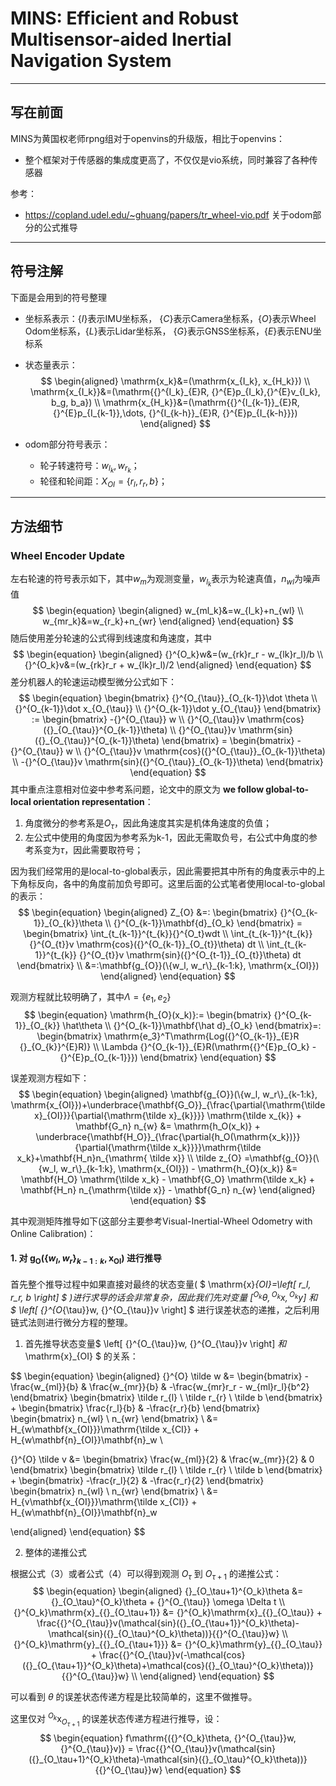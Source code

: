 # MINS: Efficient and Robust Multisensor-aided Inertial Navigation System

---

## 写在前面

MINS为黄国权老师rpng组对于openvins的升级版，相比于openvins：

- 整个框架对于传感器的集成度更高了，不仅仅是vio系统，同时兼容了各种传感器



参考：

- https://copland.udel.edu/~ghuang/papers/tr_wheel-vio.pdf 关于odom部分的公式推导

---

## 符号注解

下面是会用到的符号整理

- 坐标系表示：{$I$}表示IMU坐标系， {$C$}表示Camera坐标系，{$O$}表示Wheel Odom坐标系，{$L$}表示Lidar坐标系， {$G$}表示GNSS坐标系，{$E$}表示ENU坐标系

- 状态量表示：
  $$
  \begin{aligned}
  \mathrm{x_k}&=(\mathrm{x_{I_k}, x_{H_k}}) \\
  \mathrm{x_{I_k}}&=(\mathrm{{}^{I_k}_{E}R, {}^{E}p_{I_k},{}^{E}v_{I_k}, b_g, b_a}) \\
  \mathrm{x_{H_k}}&=(\mathrm{{}^{I_{k-1}}_{E}R, {}^{E}p_{I_{k-1}},\dots, {}^{I_{k-h}}_{E}R, {}^{E}p_{I_{k-h}}})
  \end{aligned}
  $$

- odom部分符号表示：

  - 轮子转速符号：$w_{l_k}, w_{r_k}$；
  - 轮径和轮间距：$X_{OI} = \{r_{l}, r_{r}, b\}$；



---

## 方法细节

### Wheel Encoder Update

左右轮速的符号表示如下，其中$w_{m}$为观测变量，$w_{l_k}$表示为轮速真值，$n_{wl}$为噪声值
$$
\begin{equation}
\begin{aligned}
w_{ml_k}&=w_{l_k}+n_{wl} \\
w_{mr_k}&=w_{r_k}+n_{wr}
\end{aligned}
\end{equation}
$$
随后使用差分轮速的公式得到线速度和角速度，其中
$$
\begin{equation}
\begin{aligned}
{}^{O_k}w&=(w_{rk}r_r - w_{lk}r_l)/b \\
{}^{O_k}v&=(w_{rk}r_r + w_{lk}r_l)/2
\end{aligned}
\end{equation}
$$
差分机器人的轮速运动模型微分公式如下：
$$
\begin{equation}
\begin{bmatrix}
{}^{O_{\tau}}_{O_{k-1}}\dot \theta \\
{}^{O_{k-1}}\dot x_{O_{\tau}} \\
{}^{O_{k-1}}\dot y_{O_{\tau}}
\end{bmatrix} :=
\begin{bmatrix}
-{}^{O_{\tau}} w \\
{}^{O_{\tau}}v \mathrm{cos}({}_{O_{\tau}}^{O_{k-1}}\theta) \\
{}^{O_{\tau}}v \mathrm{sin}({}_{O_{\tau}}^{O_{k-1}}\theta)
\end{bmatrix} =
\begin{bmatrix}
-{}^{O_{\tau}} w \\
{}^{O_{\tau}}v \mathrm{cos}({}^{O_{\tau}}_{O_{k-1}}\theta) \\
-{}^{O_{\tau}}v \mathrm{sin}({}^{O_{\tau}}_{O_{k-1}}\theta)
\end{bmatrix}
\end{equation}
$$
其中重点注意相对位姿中参考系问题，论文中的原文为 **we follow global-to-local orientation representation**：

1. 角度微分的参考系是$O_{\tau}$，因此角速度其实是机体角速度的负值；
2. 左公式中使用的角度因为参考系为k-1，因此无需取负号，右公式中角度的参考系变为$\tau$，因此需要取符号；

因为我们经常用的是local-to-global表示，因此需要把其中所有的角度表示中的上下角标反向，各中的角度前加负号即可。这里后面的公式笔者使用local-to-global的表示：
$$
\begin{equation}
\begin{aligned}
Z_{O} &=: 
\begin{bmatrix}
{}^{O_{k-1}}_{O_{k}}\theta \\ 
{}^{O_{k-1}}\mathbf{d}_{O_k}
\end{bmatrix} = 
\begin{bmatrix}
\int_{t_{k-1}}^{t_{k}}{}^{O_t}wdt \\
\int_{t_{k-1}}^{t_{k}} {}^{O_{t}}v \mathrm{cos}({}^{O_{k-1}}_{O_{t}}\theta) dt \\
\int_{t_{k-1}}^{t_{k}} {}^{O_{t}}v \mathrm{sin}({}^{O_{t-1}}_{O_{t}}\theta) dt
\end{bmatrix} \\
&=:\mathbf{g_{O}}(\{w_l, w_r\}_{k-1:k}, \mathrm{x_{OI}})
\end{aligned}
\end{equation}
$$

观测方程就比较明确了，其中$\Lambda=\{e_1, e_2\}$
$$
\begin{equation}
\mathrm{h_{O}(x_k)}:=
\begin{bmatrix}
{}^{O_{k-1}}_{O_{k}} \hat\theta \\ 
{}^{O_{k-1}}\mathbf{\hat d}_{O_k}
\end{bmatrix}=:
\begin{bmatrix}
\mathrm{e_3}^T\mathrm{Log({}^{O_{k-1}}_{E}R {}_{O_{k}}^{E}R)} \\
\Lambda {}^{O_{k-1}}_{E}R(\mathrm{{}^{E}p_{O_k} - {}^{E}p_{O_{k-1}}})
\end{bmatrix}
\end{equation}
$$

误差观测方程如下：
$$
\begin{equation}
\begin{aligned}
\mathbf{g_{O}}(\{w_l, w_r\}_{k-1:k}, \mathrm{x_{OI}})+\underbrace{\mathbf{G_O}}_{\frac{\partial{\mathrm{\tilde x}_{OI}}}{\partial{\mathrm{\tilde x}_{k}}}} \mathrm{\tilde x_{k}} + \mathbf{G_n} n_{w} &= \mathrm{h_O(x_k)} + \underbrace{\mathbf{H_O}}_{\frac{\partial{h_O(\mathrm{x_k})}}{\partial{\mathrm{\tilde x_k}}}}\mathrm{\tilde x_k}+\mathbf{H_n}n_{\mathrm{ \tilde x}} \\
\tilde z_{O} =\mathbf{g_{O}}(\{w_l, w_r\}_{k-1:k}, \mathrm{x_{OI}}) - \mathrm{h_{O}(x_k)} &= \mathbf{H_O} \mathrm{\tilde x_k} - \mathbf{G_O} \mathrm{\tilde x_k} + \mathbf{H_n} n_{\mathrm{\tilde x}} - \mathbf{G_n} n_{w} 
\end{aligned}
\end{equation}
$$



其中观测矩阵推导如下(这部分主要参考Visual-Inertial-Wheel Odometry with Online Calibration)：

#### 1. 对 $\mathbf{g_{O}}(\{w_l, w_r\}_{k-1:k}, \mathrm{x_{OI}})$ 进行推导

首先整个推导过程中如果直接对最终的状态变量( $ \mathrm{x}_{OI}=\left[ r_l, r_r, b \right] $ )进行求导的话会非常复杂，因此我们先对变量 $\left[{}^{O_k} \theta, {}^{O_{k}}\mathrm{x}, {}^{O_{k}}\mathrm{y}\right]$ 和 $ \left[ {}^{O_{\tau}}w, {}^{O_{\tau}}v \right] $ 进行误差状态的递推，之后利用链式法则进行微分方程的整理。

1. 首先推导状态变量$ \left[ {}^{O_{\tau}}w, {}^{O_{\tau}}v \right] $和$ \mathrm{x}_{OI} $ 的关系：

  $$
  \begin{equation}
  \begin{aligned}
  {}^{O} \tilde w &= \begin{bmatrix} -\frac{w_{ml}}{b} & \frac{w_{mr}}{b} & -\frac{w_{mr}r_r - w_{ml}r_l}{b^2} \end{bmatrix} \begin{bmatrix} \tilde r_{l} \\ \tilde r_{r} \\ \tilde b \end{bmatrix} + \begin{bmatrix} \frac{r_l}{b} & -\frac{r_r}{b} \end{bmatrix} \begin{bmatrix} n_{wl} \\ n_{wr} \end{bmatrix} \\
  &= H_{w\mathbf{x_{OI}}}\mathrm{\tilde x_{CI}} + H_{w\mathbf{n}_{OI}}\mathbf{n}_w \\

  {}^{O} \tilde v &= \begin{bmatrix} \frac{w_{ml}}{2} & \frac{w_{mr}}{2} & 0 \end{bmatrix} \begin{bmatrix} \tilde r_{l} \\ \tilde r_{r} \\ \tilde b \end{bmatrix} + \begin{bmatrix} -\frac{r_l}{2} & -\frac{r_r}{2} \end{bmatrix} \begin{bmatrix} n_{wl} \\ n_{wr} \end{bmatrix} \\
  &= H_{v\mathbf{x_{OI}}}\mathrm{\tilde x_{CI}} + H_{w\mathbf{n}_{OI}}\mathbf{n}_w

  \end{aligned}
  \end{equation}
  $$

2. 整体的递推公式
  $$
  $$


根据公式（3）或者公式（4）可以得到观测 $O_{\tau}$ 到 $O_{\tau+1}$ 的递推公式：
$$
\begin{equation}
\begin{aligned}
{}_{O_\tau+1}^{O_k}\theta &= {}_{O_\tau}^{O_k}\theta + {}^{O_{\tau}} \omega \Delta t \\
{}^{O_k}\mathrm{x}_{{}_{O_\tau+1}} &= {}^{O_k}\mathrm{x}_{{}_{O_\tau}} + \frac{{}^{O_{\tau}}v(\mathcal{sin}({}_{O_{\tau+1}}^{O_k}\theta)-\mathcal{sin}({}_{O_\tau}^{O_k}\theta))}{{}^{O_{\tau}}w} \\
{}^{O_k}\mathrm{y}_{{}_{O_{\tau+1}}} &= {}^{O_k}\mathrm{y}_{{}_{O_\tau}} + \frac{{}^{O_{\tau}}v(-\mathcal{cos}({}_{O_{\tau+1}}^{O_k}\theta)+\mathcal{cos}({}_{O_\tau}^{O_k}\theta))}{{}^{O_{\tau}}w} \\
\end{aligned}
\end{equation}
$$

可以看到 $\theta$ 的误差状态传递方程是比较简单的，这里不做推导。

这里仅对 ${}^{O_{k}}\mathrm{x}_{O_{\tau+1}}$ 的误差状态传递方程进行推导，设：
$$
\begin{equation}
f\mathrm{({}^{O_k}\theta, {}^{O_{\tau}}w, {}^{O_{\tau}}v)} = \frac{{}^{O_{\tau}}v(\mathcal{sin}({}_{O_\tau+1}^{O_k}\theta)-\mathcal{sin}({}_{O_\tau}^{O_k}\theta))}{{}^{O_{\tau}}w}
\end{equation}
$$

